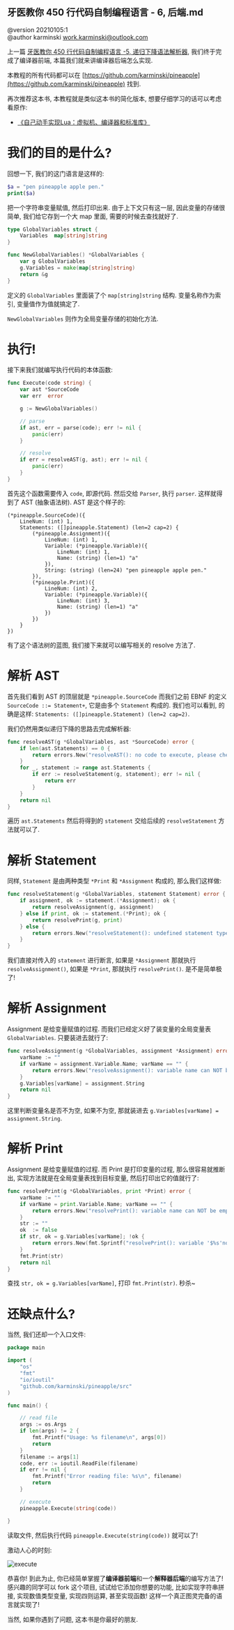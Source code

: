 牙医教你 450 行代码自制编程语言 - 6, 后端.md
-----------------------------------------

@version    20210105:1  
@author     karminski <work.karminski@outlook.com>  


上一篇  [牙医教你 450 行代码自制编程语言 -5, 递归下降语法解析器](), 我们终于完成了编译器前端, 本篇我们就来讲编译器后端怎么实现.  

本教程的所有代码都可以在 [https://github.com/karminski/pineapple](https://github.com/karminski/pineapple) 找到.  


再次推荐这本书, 本教程就是类似这本书的简化版本, 想要仔细学习的话可以考虑看原作:  

- [《自己动手实现Lua：虚拟机、编译器和标准库》](https://union-click.jd.com/jdc?e=jdext-1331174943460048896-0&p=AyIGZRhfEQAUAlEZWBAyEgZUGF4SAhIFUBJaEQQiQwpDBUoyS0IQWhkeHAxfEE8HCllHGAdFBwsCEwZWHlwVAhACXBpfEx1LQglGa2lVWnpcTwhRYXZHBkIzFXRIXT1jGHUOHjdVElsXChMGVRxYJQITBlUfXhYBFAZlK1sQMlNpXBhdFAUaN1QrWxICEwdRHFIXCxYPUitbHQYi0fuPjp29y7fwzfG715%2B3gJLwwbyUN2UrWCVZR1McXkcVABAHVR1eHQcQAlIaWhALGw9SB1olAhMGVx9ZFAUaBzseWxQDEwNdGlkXbBAGVBlaFAAVAVYrWyUBIlk7GggVUhVVAEw1T1lTBxAeWxdsEgRdHFwRBBA3VxpaFwA%3D)


# 我们的目的是什么? 

回想一下, 我们的这门语言是这样的:  

```php
$a = "pen pineapple apple pen."
print($a)
```

把一个字符串变量赋值, 然后打印出来. 由于上下文只有这一层, 因此变量的存储很简单, 我们给它存到一个大 map 里面, 需要的时候去查找就好了.  

```go
type GlobalVariables struct {
    Variables  map[string]string
}

func NewGlobalVariables() *GlobalVariables {
    var g GlobalVariables
    g.Variables = make(map[string]string)
    return &g
}
```

定义的 ```GlobalVariables``` 里面装了个 ```map[string]string``` 结构. 变量名称作为索引, 变量值作为值就搞定了.  

```NewGlobalVariables``` 则作为全局变量存储的初始化方法.  

# 执行!  

接下来我们就编写执行代码的本体函数:  

```go
func Execute(code string) {
    var ast *SourceCode
    var err  error 

    g := NewGlobalVariables()

    // parse
    if ast, err = parse(code); err != nil {
        panic(err)
    }

    // resolve
    if err = resolveAST(g, ast); err != nil {
        panic(err)
    }
}
```

首先这个函数需要传入 ```code```, 即源代码. 然后交给 ```Parser```, 执行 ```parser```. 这样就得到了 AST (抽象语法树). AST 是这个样子的:  

```
(*pineapple.SourceCode)({
    LineNum: (int) 1,
    Statements: ([]pineapple.Statement) (len=2 cap=2) {
        (*pineapple.Assignment)({
            LineNum: (int) 1,
            Variable: (*pineapple.Variable)({
                LineNum: (int) 1,
                Name: (string) (len=1) "a"
            }),
            String: (string) (len=24) "pen pineapple apple pen."
        }),
        (*pineapple.Print)({
            LineNum: (int) 2,
            Variable: (*pineapple.Variable)({
                LineNum: (int) 3,
                Name: (string) (len=1) "a"
            })
        })
    }
})
```

有了这个语法树的蓝图, 我们接下来就可以编写相关的 resolve 方法了. 

# 解析 AST 

首先我们看到 AST 的顶层就是 ```*pineapple.SourceCode``` 而我们之前 EBNF 的定义 ```SourceCode ::= Statement+```, 它是由多个 ```Statement``` 构成的. 我们也可以看到, 的确是这样: ``` Statements: ([]pineapple.Statement) (len=2 cap=2) ```.  

我们仍然用类似递归下降的思路去完成解析器:  

```go
func resolveAST(g *GlobalVariables, ast *SourceCode) error {
    if len(ast.Statements) == 0 {
        return errors.New("resolveAST(): no code to execute, please check your input.")
    }
    for _, statement := range ast.Statements {
        if err := resolveStatement(g, statement); err != nil {
            return err
        }
    }
    return nil
}
```
遍历 ```ast.Statements``` 然后将得到的 ```statement``` 交给后续的 ```resolveStatement``` 方法就可以了.  

# 解析 Statement

同样, ```Statement``` 是由两种类型 ```*Print``` 和 ```*Assignment``` 构成的, 那么我们这样做:  

```go
func resolveStatement(g *GlobalVariables, statement Statement) error {
    if assignment, ok := statement.(*Assignment); ok {
        return resolveAssignment(g, assignment)
    } else if print, ok := statement.(*Print); ok {
        return resolvePrint(g, print)
    } else {
        return errors.New("resolveStatement(): undefined statement type.")
    }
}
```

我们直接对传入的 ```statement``` 进行断言, 如果是 ```*Assignment``` 那就执行 ```resolveAssignment()```, 如果是 ```*Print```, 那就执行 ```resolvePrint()```. 是不是简单极了!  

# 解析 Assignment

Assignment 是给变量赋值的过程. 而我们已经定义好了装变量的全局变量表 ```GlobalVariables```.  只要装进去就行了:  

```go
func resolveAssignment(g *GlobalVariables, assignment *Assignment) error {
    varName := "" 
    if varName = assignment.Variable.Name; varName == "" {
        return errors.New("resolveAssignment(): variable name can NOT be empty.")
    }
    g.Variables[varName] = assignment.String
    return nil
}
```

这里判断变量名是否不为空, 如果不为空, 那就装进去 ```g.Variables[varName] = assignment.String```.  

# 解析 Print 

Assignment 是给变量赋值的过程. 而 Print 是打印变量的过程, 那么很容易就推断出, 实现方法就是在全局变量表找到目标变量, 然后打印出它的值就行了:  

```go
func resolvePrint(g *GlobalVariables, print *Print) error {
    varName := ""
    if varName = print.Variable.Name; varName == "" {
        return errors.New("resolvePrint(): variable name can NOT be empty.")
    }
    str := ""
    ok  := false
    if str, ok = g.Variables[varName]; !ok {
        return errors.New(fmt.Sprintf("resolvePrint(): variable '$%s'not found.", varName))
    }
    fmt.Print(str)
    return nil
}
```

查找 ```str, ok = g.Variables[varName]```, 打印 ```fmt.Print(str)```. 秒杀~  

# 还缺点什么?  

当然, 我们还却一个入口文件:  

```go
package main 

import (
    "os"
    "fmt"
    "io/ioutil"
    "github.com/karminski/pineapple/src"
)

func main() {

    // read file
    args := os.Args
    if len(args) != 2 {
        fmt.Printf("Usage: %s filename\n", args[0])
        return
    }
    filename := args[1]
    code, err := ioutil.ReadFile(filename)
    if err != nil {
        fmt.Printf("Error reading file: %s\n", filename)
        return
    }

    // execute
    pineapple.Execute(string(code))

}
```

读取文件, 然后执行代码 ```pineapple.Execute(string(code))``` 就可以了!  

激动人心的时刻:  

![execute](./assets/images/execute.png)


恭喜你! 到此为止, 你已经简单掌握了**编译器前端**和一个**解释器后端**的编写方法了! 感兴趣的同学可以 fork 这个项目, 试试给它添加你想要的功能, 比如实现字符串拼接, 实现数值类型变量, 实现四则运算, 甚至实现函数! 这样一个真正图灵完备的语言就实现了!  

当然, 如果你遇到了问题, 这本书是你最好的朋友.  





